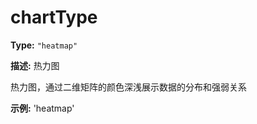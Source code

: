 # chartType

**Type:** `"heatmap"`

**描述:**
热力图
  
  热力图，通过二维矩阵的颜色深浅展示数据的分布和强弱关系

**示例:**
'heatmap'

